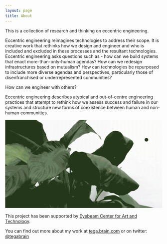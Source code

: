 ```yaml
---
layout: page
title: About
---
```



This is a collection of research and thinking on eccentric engineering.

Eccentric engineering reimagines technologies to address their scope. It is creative work that rethinks how we design and engineer and who is included and excluded in these processes and the resultant technologies. Eccentric engineering asks questions such as - how can we build systems that enact more-than-only-human agendas? How can we redesign infrastructures based on mutualism? How can technologies be repurposed to include more diverse agendas and perspectives, particularly those of disenfranchised or underrepresented communities?

How can we engineer with others?  

Eccentric engineering describes atypical and out-of-centre engineering practices that attempt to rethink how we assess success and failure in our systems and structure new forms of coexistence between human and non-human communities.

<img src="https://github.com/eccentricengineering/eccentricengineering.github.io/blob/master/images/about/exhibitionPic-13.jpg?raw=true" alt="alt text" width="600px">



This project has been supported by [Eyebeam Center for Art and Technology](http://eyebeam.org/).

You can find out more about my work at [tega.brain.com](http://tegabrain.com/) or on twitter: [@tegabrain](http://twitter.com/tegabrain)

